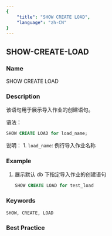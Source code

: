 ```yaml
---
{
    "title": "SHOW CREATE LOAD",
    "language": "zh-CN"
}
---
```


<!--
Licensed to the Apache Software Foundation (ASF) under one
or more contributor license agreements.  See the NOTICE file
distributed with this work for additional information
regarding copyright ownership.  The ASF licenses this file
to you under the Apache License, Version 2.0 (the
"License"); you may not use this file except in compliance
with the License.  You may obtain a copy of the License at

  http://www.apache.org/licenses/LICENSE-2.0

Unless required by applicable law or agreed to in writing,
software distributed under the License is distributed on an
"AS IS" BASIS, WITHOUT WARRANTIES OR CONDITIONS OF ANY
KIND, either express or implied.  See the License for the
specific language governing permissions and limitations
under the License.
-->

## SHOW-CREATE-LOAD

### Name

SHOW CREATE LOAD

### Description

该语句用于展示导入作业的创建语句。

语法：

```sql
SHOW CREATE LOAD for load_name;
```

说明：
          1.  `load_name`: 例行导入作业名称

### Example

1. 展示默认 db 下指定导入作业的创建语句

   ```sql
   SHOW CREATE LOAD for test_load
   ```

### Keywords

    SHOW, CREATE, LOAD

### Best Practice

